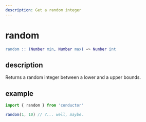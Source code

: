 ```yaml
---
description: Get a random integer
---
```


# random

```erlang
random :: (Number min, Number max) => Number int
```

## description

Returns a random integer between a lower and a upper bounds.

## example

```javascript
import { random } from 'conductor'

random(1, 10) // 7... well, maybe.
```

